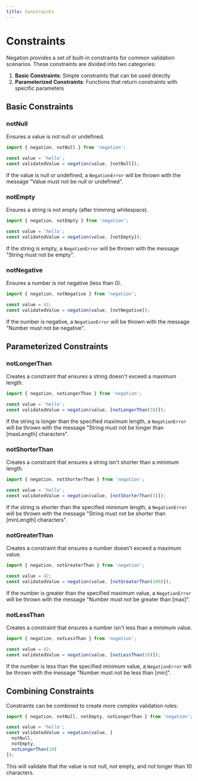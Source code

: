 ```yaml
---
title: Constraints
---
```


# Constraints

Negation provides a set of built-in constraints for common validation scenarios. These constraints are divided into two categories:

1. **Basic Constraints**: Simple constraints that can be used directly
2. **Parameterized Constraints**: Functions that return constraints with specific parameters

## Basic Constraints

### notNull

Ensures a value is not null or undefined.

```typescript
import { negation, notNull } from 'negation';

const value = 'hello';
const validatedValue = negation(value, [notNull]);
```

If the value is null or undefined, a `NegationError` will be thrown with the message "Value must not be null or undefined".

### notEmpty

Ensures a string is not empty (after trimming whitespace).

```typescript
import { negation, notEmpty } from 'negation';

const value = 'hello';
const validatedValue = negation(value, [notEmpty]);
```

If the string is empty, a `NegationError` will be thrown with the message "String must not be empty".

### notNegative

Ensures a number is not negative (less than 0).

```typescript
import { negation, notNegative } from 'negation';

const value = 42;
const validatedValue = negation(value, [notNegative]);
```

If the number is negative, a `NegationError` will be thrown with the message "Number must not be negative".

## Parameterized Constraints

### notLongerThan

Creates a constraint that ensures a string doesn't exceed a maximum length.

```typescript
import { negation, notLongerThan } from 'negation';

const value = 'hello';
const validatedValue = negation(value, [notLongerThan(10)]);
```

If the string is longer than the specified maximum length, a `NegationError` will be thrown with the message "String must not be longer than [maxLength] characters".

### notShorterThan

Creates a constraint that ensures a string isn't shorter than a minimum length.

```typescript
import { negation, notShorterThan } from 'negation';

const value = 'hello';
const validatedValue = negation(value, [notShorterThan(3)]);
```

If the string is shorter than the specified minimum length, a `NegationError` will be thrown with the message "String must not be shorter than [minLength] characters".

### notGreaterThan

Creates a constraint that ensures a number doesn't exceed a maximum value.

```typescript
import { negation, notGreaterThan } from 'negation';

const value = 42;
const validatedValue = negation(value, [notGreaterThan(100)]);
```

If the number is greater than the specified maximum value, a `NegationError` will be thrown with the message "Number must not be greater than [max]".

### notLessThan

Creates a constraint that ensures a number isn't less than a minimum value.

```typescript
import { negation, notLessThan } from 'negation';

const value = 42;
const validatedValue = negation(value, [notLessThan(10)]);
```

If the number is less than the specified minimum value, a `NegationError` will be thrown with the message "Number must not be less than [min]".

## Combining Constraints

Constraints can be combined to create more complex validation rules:

```typescript
import { negation, notNull, notEmpty, notLongerThan } from 'negation';

const value = 'hello';
const validatedValue = negation(value, [
  notNull,
  notEmpty,
  notLongerThan(10)
]);
```

This will validate that the value is not null, not empty, and not longer than 10 characters.
